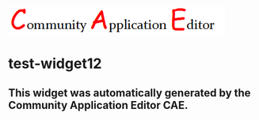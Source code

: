 ![CAE](https://github.com/cae-test/frontendComponent-test-widget12/blob/gh-pages/img/logo.png)  

test-widget12
===================


This widget was automatically generated by the Community Application Editor CAE.  
---------------
